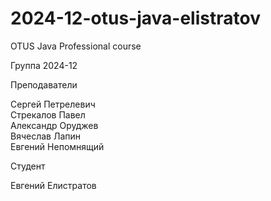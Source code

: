 # 2024-12-otus-java-elistratov
OTUS Java Professional course

Группа 2024-12

Преподаватели

Сергей Петрелевич<br>
Стрекалов Павел<br>
Александр Оруджев<br>
Вячеслав Лапин<br>
Евгений Непомнящий

Студент

Евгений Елистратов